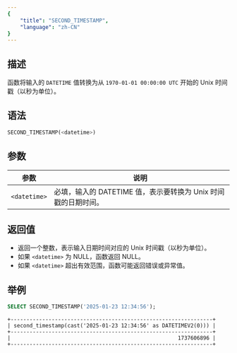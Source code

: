```yaml
---
{
    "title": "SECOND_TIMESTAMP",
    "language": "zh-CN"
}
---
```


<!-- 
Licensed to the Apache Software Foundation (ASF) under one
or more contributor license agreements.  See the NOTICE file
distributed with this work for additional information
regarding copyright ownership.  The ASF licenses this file
to you under the Apache License, Version 2.0 (the
"License"); you may not use this file except in compliance
with the License.  You may obtain a copy of the License at

  http://www.apache.org/licenses/LICENSE-2.0

Unless required by applicable law or agreed to in writing,
software distributed under the License is distributed on an
"AS IS" BASIS, WITHOUT WARRANTIES OR CONDITIONS OF ANY
KIND, either express or implied.  See the License for the
specific language governing permissions and limitations
under the License.
-->

## 描述
函数将输入的 `DATETIME` 值转换为从 `1970-01-01 00:00:00 UTC` 开始的 Unix 时间戳（以秒为单位）。

## 语法

```sql
SECOND_TIMESTAMP(<datetime>)
```

## 参数

| 参数           | 说明                                      |
|--------------|-----------------------------------------|
| `<datetime>` | 必填，输入的 DATETIME 值，表示要转换为 Unix 时间戳的日期时间。 |

## 返回值

- 返回一个整数，表示输入日期时间对应的 Unix 时间戳（以秒为单位）。
- 如果 `<datetime>` 为 NULL，函数返回 NULL。
- 如果 `<datetime>` 超出有效范围，函数可能返回错误或异常值。

## 举例

```sql
SELECT SECOND_TIMESTAMP('2025-01-23 12:34:56');
```

```text
+----------------------------------------------------------------+
| second_timestamp(cast('2025-01-23 12:34:56' as DATETIMEV2(0))) |
+----------------------------------------------------------------+
|                                                     1737606896 |
+----------------------------------------------------------------+
```